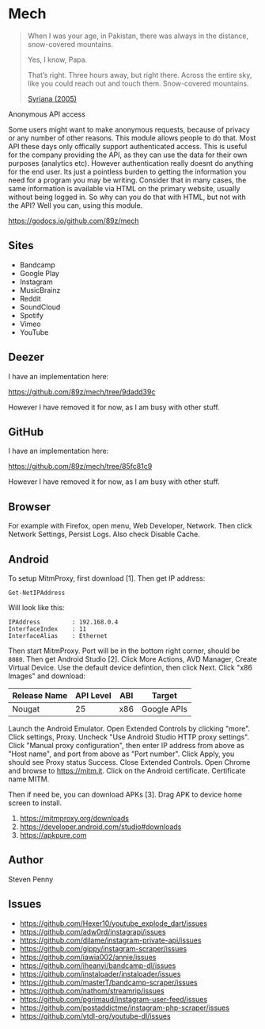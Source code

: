# Mech

> When I was your age, in Pakistan, there was always in the distance,
> snow-covered mountains.
>
> Yes, I know, Papa.
>
> That’s right. Three hours away, but right there. Across the entire sky, like
> you could reach out and touch them. Snow-covered mountains.
>
> [Syriana (2005)](//f002.backblazeb2.com/file/ql8mlh/Syriana.2005.mp4)

Anonymous API access

Some users might want to make anonymous requests, because of privacy or any
number of other reasons. This module allows people to do that. Most API these
days only offically support authenticated access. This is useful for the
company providing the API, as they can use the data for their own purposes
(analytics etc). However authentication really doesnt do anything for the end
user. Its just a pointless burden to getting the information you need for a
program you may be writing. Consider that in many cases, the same information
is available via HTML on the primary website, usually without being logged in.
So why can you do that with HTML, but not with the API? Well you can, using this
module.

https://godocs.io/github.com/89z/mech

## Sites

- Bandcamp
- Google Play
- Instagram
- MusicBrainz
- Reddit
- SoundCloud
- Spotify
- Vimeo
- YouTube

## Deezer

I have an implementation here:

https://github.com/89z/mech/tree/9dadd39c

However I have removed it for now, as I am busy with other stuff.

## GitHub

I have an implementation here:

https://github.com/89z/mech/tree/85fc81c9

However I have removed it for now, as I am busy with other stuff.

## Browser

For example with Firefox, open menu, Web Developer, Network. Then click Network
Settings, Persist Logs. Also check Disable Cache.

## Android

To setup MitmProxy, first download [1]. Then get IP address:

~~~
Get-NetIPAddress
~~~

Will look like this:

~~~
IPAddress         : 192.168.0.4
InterfaceIndex    : 11
InterfaceAlias    : Ethernet
~~~

Then start MitmProxy. Port will be in the bottom right corner, should be `8080`.
Then get Android Studio [2]. Click More Actions, AVD Manager, Create Virtual
Device. Use the default device defintion, then click Next. Click "x86 Images"
and download:

Release Name | API Level | ABI | Target
-------------|-----------|-----|------------
Nougat       | 25        | x86 | Google APIs

Launch the Android Emulator. Open Extended Controls by clicking "more". Click
settings, Proxy. Uncheck "Use Android Studio HTTP proxy settings". Click "Manual
proxy configuration", then enter IP address from above as "Host name", and port
from above as "Port number". Click Apply, you should see Proxy status Success.
Close Extended Controls. Open Chrome and browse to <https://mitm.it>. Click on
the Android certificate. Certificate name MITM.

Then if need be, you can download APKs [3]. Drag APK to device home screen to
install.

1. https://mitmproxy.org/downloads
2. https://developer.android.com/studio#downloads
3. https://apkpure.com

## Author

Steven Penny

## Issues

- <https://github.com/Hexer10/youtube_explode_dart/issues>
- https://github.com/adw0rd/instagrapi/issues
- https://github.com/dilame/instagram-private-api/issues
- https://github.com/gippy/instagram-scraper/issues
- https://github.com/iawia002/annie/issues
- https://github.com/iheanyi/bandcamp-dl/issues
- https://github.com/instaloader/instaloader/issues
- https://github.com/masterT/bandcamp-scraper/issues
- https://github.com/nathom/streamrip/issues
- https://github.com/pgrimaud/instagram-user-feed/issues
- https://github.com/postaddictme/instagram-php-scraper/issues
- https://github.com/ytdl-org/youtube-dl/issues
